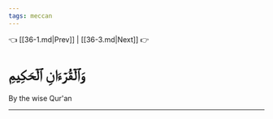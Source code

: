 ```yaml
---
tags: meccan
---
```


👈 [[36-1.md|Prev]] | [[36-3.md|Next]] 👉

# وَٱلۡقُرۡءَانِ ٱلۡحَكِيمِ

By the wise Qur'an

---

